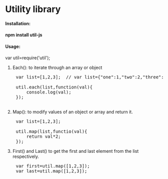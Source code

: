 Utility library 
==================================================================
<h4>Installation:<h4>

npm install util-js

<h4>Usage:</h4>

var util=require('util');

1. Each(): to iterate through an array or object

<pre>
    var list=[1,2,3];  // var list={"one":1,"two":2,"three":3};
    
    util.each(list,function(val){
        console.log(val);
    });

</pre>

2. Map(): to modify values of an object or array and return it.

<pre>
    var list=[1,2,3];

    util.map(list,functio(val){
        return val*2;
    });
</pre>

3. First() and Last() to get the first and last element from the list respectively.

<pre>
    var first=util.map([1,2,3]);
    var last=util.map([1,2,3]);
</pre>